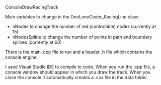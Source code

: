 ConsoleDrawRacingTrack

Main variables to change in the OneLoneCoder_RacingLine class:
* nNodes to change the number of red (controlable) nodes (currently at 15)
* nNodesSpline to change the number of points in path and boundary splines (currently at 60)

There is the main .cpp file to run and a header .h file which contains the console engine.

I used Visual Studio IDE to compile to code. When you run the .cpp file, a console window should appear in which you draw the track. When you close the console it automatically creates a .csv file in the data folder.
